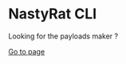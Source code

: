<h1>NastyRat CLI</h1>
<P>Looking for the payloads maker ?</P>
<a href="https://github.com/rafiramzi/NastyRat">Go to page</a>
